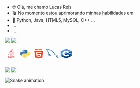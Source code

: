 - 🤓 Olá, me chamo Lucas Reis
- 🪴 No momento estou aprimorando minhas habilidades em:
- 📝 Python, Java, HTML5, MySQL, C++ ...
- ...
- ...

 <div>
  <img height="175em" src="https://github-readme-stats.vercel.app/api?username=jlucasreis&show_icons=true&theme=codeSTACKr&include_all_commits=true&count_private=true"/> 
  <img height="175em" src="https://github-readme-stats.vercel.app/api/top-langs/?username=jlucasreis&layout=compact&langs_count=5&theme=codeSTACKr"/> 
</div>

 <div style="display: inline_block"><br>
  <img align="center" alt="Lucas-Java" height="30" width="40" src="https://raw.githubusercontent.com/devicons/devicon/master/icons/java/java-plain-wordmark.svg">
  <img align="center" alt="Lucas-Python" height="30" width="40" src="https://raw.githubusercontent.com/devicons/devicon/master/icons/python/python-original.svg">
  <img align="center" alt="Lucas-Python" height="30" width="40" src="https://raw.githubusercontent.com/devicons/devicon/master/icons/html5/html5-plain-wordmark.svg">
  <img align="center" alt="Lucas-Python" height="30" width="40" src="https://raw.githubusercontent.com/devicons/devicon/master/icons/mysql/mysql-original.svg">
  <img align="center" alt="Lucas-Python" height="30" width="40" src="https://raw.githubusercontent.com/devicons/devicon/master/icons/cplusplus/cplusplus-original.svg">
 </div>
 
 ##
 
 <div> 
  <a href = "https://www.joselsilvareis@gmail.com"><img src="https://img.shields.io/badge/-Gmail-%23333?style=for-the-badge&logo=gmail&logoColor=white" target="_blank"></a>
  <a href="https://www.linkedin.com/in/lucas-reis-1969/b01b5" target="_blank"><img src="https://img.shields.io/badge/-LinkedIn-%230077B5?style=for-the-badge&logo=linkedin&logoColor=white" target="_blank"></a>
  
 ![Snake animation](https://github.com/jlucasreis/jlucasreis/blob/output/github-contribution-grid-snake.svg)
  
 </div>
 
<!---
jlucasreis/jlucasreis is a ✨ special ✨ repository because its `README.md` (this file) appears on your GitHub profile.
You can click the Preview link to take a look at your changes.
--->
